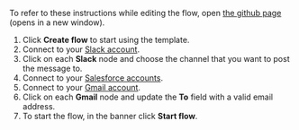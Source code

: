 To refer to these instructions while editing the flow, open [the github page](https://github.com/ot4i/app-connect-templates/blob/master/resources/markdown/Sync%20leads%20between%20Salesforce%20accounts%20and%20send%20email%20with%20the%20sync%20result_instructions.md) (opens in a new window).

1. Click **Create flow** to start using the template.
1. Connect to your [Slack account](http://ibm.biz/aasslack).
1. Click on each **Slack** node and choose the channel that you want to post the message to.
1. Connect to your [Salesforce accounts](http://ibm.biz/aassalesforce).
1. Connect to your [Gmail account](http://ibm.biz/aasgmail).
1. Click on each **Gmail** node and update the **To** field with a valid email address.
1. To start the flow, in the banner click **Start flow**.
